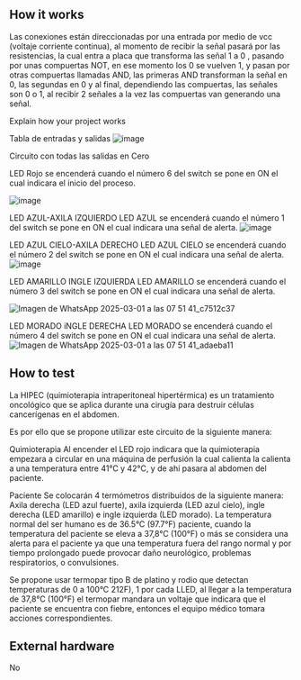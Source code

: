 <!---

This file is used to generate your project datasheet. Please fill in the information below and delete any unused
sections.

You can also include images in this folder and reference them in the markdown. Each image must be less than
512 kb in size, and the combined size of all images must be less than 1 MB.
-->

## How it works
Las conexiones están direccionadas por una entrada por medio de vcc (voltaje corriente continua), al momento de recibir la señal pasará por las resistencias, la cual entra a placa que transforma las señal 1 a 0 , pasando por unas compuertas NOT, en ese momento los 0 se vuelven 1, y pasan por otras compuertas llamadas AND, las primeras AND transforman la señal en 0, las segundas en 0 y al final, dependiendo las compuertas, las señales son 0 o 1, al recibir 2 señales a la vez  las compuertas van generando una señal.

Explain how your project works

Tabla de entradas y salidas
![image](https://github.com/user-attachments/assets/34dafd4c-19b1-46ad-ab33-5741bc8f2dc3)

Circuito con todas las salidas en Cero




LED Rojo se encenderá cuando el número 6 del switch se pone en ON el cual indicara el inicio del proceso.

![image](https://github.com/user-attachments/assets/e44fb032-97bc-4179-b5ba-ab38c8373e64)

LED AZUL-AXILA IZQUIERDO
LED AZUL se encenderá cuando el número 1 del switch se pone en ON el cual indicara una señal de alerta.
![image](https://github.com/user-attachments/assets/c02dad3d-27e4-48ad-9755-940f352f07b8)




LED AZUL CIELO-AXILA DERECHO
LED AZUL CIELO se encenderá cuando el número 2 del switch se pone en ON el cual indicara una señal de alerta.
![image](https://github.com/user-attachments/assets/d4a92e2f-c265-406f-90ba-99d5ff68e8cd)

LED AMARILLO INGLE IZQUIERDA
LED AMARILLO se encenderá cuando el número 3 del switch se pone en ON el cual indicara una señal de alerta.

![Imagen de WhatsApp 2025-03-01 a las 07 51 41_c7512c37](https://github.com/user-attachments/assets/93ac7e1e-e961-4514-8cd6-f28804106f0b)

LED MORADO iNGLE DERECHA
LED MORADO se encenderá cuando el número 4 del switch se pone en ON el cual indicara una señal de alerta.
![Imagen de WhatsApp 2025-03-01 a las 07 51 41_adaeba11](https://github.com/user-attachments/assets/f5b89a92-eace-4f22-b3be-e1965a52a510)


## How to test

La HIPEC (quimioterapia intraperitoneal hipertérmica) es un tratamiento oncológico que se aplica durante una cirugía para destruir células cancerígenas en el abdomen. 

Es por ello que se propone utilizar este circuito de la siguiente manera: 

Quimioterapia
Al encender el LED rojo indicara que la quimioterapia empezara a circular en una máquina de perfusión la cual calienta la calienta a una temperatura entre 41°C y 42°C, y de ahí pasara al abdomen del paciente.

Paciente
Se colocarán 4 termómetros distribuidos de la siguiente manera: Axila derecha (LED azul fuerte), axila izquierda (LED azul cielo), ingle derecha (LED amarillo) e ingle izquierda (LED morado). La temperatura normal del ser humano es de 36.5°C (97.7°F) paciente, cuando la temperatura del paciente se eleva a 37,8°C (100°F) o más se considera una alerta para el paciente ya que una temperatura fuera del rango normal y por tiempo prolongado puede provocar daño neurológico, problemas respiratorios, o convulsiones. 

Se propone usar termopar tipo B de platino y rodio que detectan temperaturas de 0 a 100°C 212F), 1 por cada LLED, al llegar a la temperatura de 37,8°C (100°F) el termopar mandara un voltaje que indicara que el paciente se encuentra con fiebre, entonces el equipo médico tomara acciones correspondientes.


## External hardware

No
